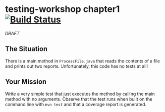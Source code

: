 # testing-workshop chapter1 [![Build Status](https://api.travis-ci.org/the-james-burton/testing-workshop.svg?branch=chapter1)](https://travis-ci.org/the-james-burton/testing-workshop)

*DRAFT*

## The Situation

There is a main method in `ProcessFile.java` that reads the contents of a file and prints out two reports. Unfortunately, this code has no tests at all!

## Your Mission

Write a very simple test that just executes the method by calling the main method with no arguments. Observe that the test runs when built on the command line with `mvn test` and that a coverage report is generated. 